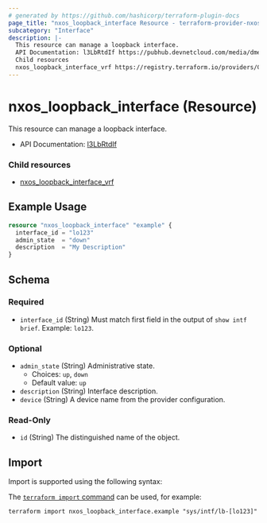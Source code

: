 ```yaml
---
# generated by https://github.com/hashicorp/terraform-plugin-docs
page_title: "nxos_loopback_interface Resource - terraform-provider-nxos"
subcategory: "Interface"
description: |-
  This resource can manage a loopback interface.
  API Documentation: l3LbRtdIf https://pubhub.devnetcloud.com/media/dme-docs-10-2-2/docs/Layer%203/l3:LbRtdIf/
  Child resources
  nxos_loopback_interface_vrf https://registry.terraform.io/providers/CiscoDevNet/nxos/latest/docs/resources/loopback_interface_vrf
---
```


# nxos_loopback_interface (Resource)

This resource can manage a loopback interface.

- API Documentation: [l3LbRtdIf](https://pubhub.devnetcloud.com/media/dme-docs-10-2-2/docs/Layer%203/l3:LbRtdIf/)

### Child resources

- [nxos_loopback_interface_vrf](https://registry.terraform.io/providers/CiscoDevNet/nxos/latest/docs/resources/loopback_interface_vrf)

## Example Usage

```terraform
resource "nxos_loopback_interface" "example" {
  interface_id = "lo123"
  admin_state  = "down"
  description  = "My Description"
}
```

<!-- schema generated by tfplugindocs -->
## Schema

### Required

- `interface_id` (String) Must match first field in the output of `show intf brief`. Example: `lo123`.

### Optional

- `admin_state` (String) Administrative state.
  - Choices: `up`, `down`
  - Default value: `up`
- `description` (String) Interface description.
- `device` (String) A device name from the provider configuration.

### Read-Only

- `id` (String) The distinguished name of the object.

## Import

Import is supported using the following syntax:

The [`terraform import` command](https://developer.hashicorp.com/terraform/cli/commands/import) can be used, for example:

```shell
terraform import nxos_loopback_interface.example "sys/intf/lb-[lo123]"
```
